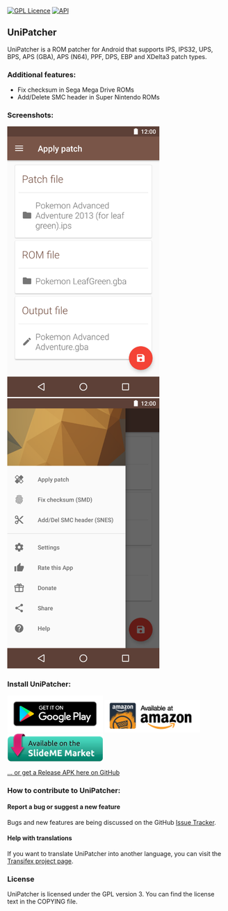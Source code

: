 [![GPL Licence](https://badges.frapsoft.com/os/gpl/gpl.png?v=103)](https://opensource.org/licenses/GPL-3.0/)
[![API](https://img.shields.io/badge/API-14%2B-brightgreen.svg?style=flat)](https://android-arsenal.com/api?level=14)

UniPatcher
----------

UniPatcher is a ROM patcher for Android that supports IPS, IPS32, UPS, BPS, APS (GBA), APS (N64), PPF, DPS, EBP and XDelta3 patch types.

### Additional features:

* Fix checksum in Sega Mega Drive ROMs
* Add/Delete SMC header in Super Nintendo ROMs

### Screenshots:

<img src="/google-play/screenshot_1.png" width="350">
<img src="/google-play/screenshot_2.png" width="350">

### Install UniPatcher:

[<img src="/google-play/badges/google-play.png" width="220">](https://play.google.com/store/apps/details?id=org.emunix.unipatcher)  [<img src="/google-play/badges/amazon.png" width="220">](http://www.amazon.com/gp/mas/dl/android?p=org.emunix.unipatcher)  [<img src="/google-play/badges/slideme.png" width="220">](http://slideme.org/application/unipatcher)

[... or get a Release APK here on GitHub](https://github.com/btimofeev/UniPatcher/releases)

### How to contribute to UniPatcher:

#### Report a bug or suggest a new feature

Bugs and new features are being discussed on the GitHub [Issue Tracker](https://github.com/btimofeev/UniPatcher/issues).

#### Help with translations
If you want to translate UniPatcher into another language, you can visit the [Transifex project page](https://www.transifex.com/unipatcher/unipatcher/). 

### License
UniPatcher is licensed under the GPL version 3. You can find the license text in the COPYING file.
